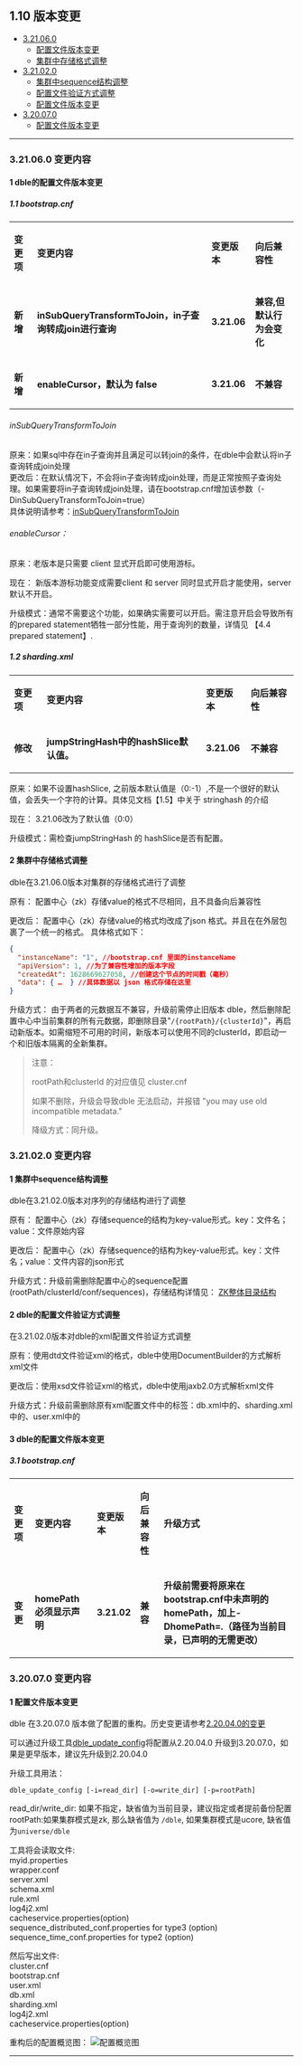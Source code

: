## 1.10 版本变更

+ [3.21.06.0](#config-title-3.21.06.0)
  - [配置文件版本变更](#sequence-insert-3.21.06.0)
  - [集群中存储格式调整](#cluster-update-3.21.06.0)
+ [3.21.02.0](#config-title-3.21.02.0)
  - [集群中sequence结构调整](#sequence-update-3.21.02.0)
  - [配置文件验证方式调整](#xml-valid-update-3.21.02.0)
  - [配置文件版本变更](#config-updat-3.21.02.0)
+ [3.20.07.0](#config-title-3.20.07.0)
    - [配置文件版本变更](#config-update-3.20.07.0)

***
###  <span id="config-title-3.21.06.0">3.21.06.0 变更内容</span>
####  <span id="sequence-insert-3.21.06.0">1 dble的配置文件版本变更</span>
##### 1.1 bootstrap.cnf  
<table >
<tbody>
<tr>
<td  ><p><strong>变更项</strong></p></td>
<td  ><p><strong>变更内容</strong></p></td>
<td  ><p><strong>变更版本</strong></p></td>
<td  ><p><strong>向后兼容性</strong></p></td>
</tr>
<tr>
<td  ><p><strong>新增</strong></p></td>
<td  ><p><strong>inSubQueryTransformToJoin，in子查询转成join进行查询</strong></p></td>
<td  ><p><strong>3.21.06</strong></p></td>
<td  ><p><strong>兼容,但默认行为会变化</strong></p></td>
</tr>
<tr>
<td  ><p><strong>新增</strong></p></td>
<td  ><p><strong>enableCursor，默认为 false</strong></p></td>
<td  ><p><strong>3.21.06</strong></p></td>
<td  ><p><strong>不兼容</strong></p></td>
</tr>
</tbody>
</table >

###### inSubQueryTransformToJoin
原来：如果sql中存在in子查询并且满足可以转join的条件，在dble中会默认将in子查询转成join处理  
更改后：在默认情况下，不会将in子查询转成join处理，而是正常按照子查询处理。如果需要将in子查询转成join处理，请在bootstrap.cnf增加该参数（-DinSubQueryTransformToJoin=true）  
具体说明请参考：[inSubQueryTransformToJoin](../A.Faq/ErrorCode/Content/inSubQueryTransformToJoin.md)

###### enableCursor：

原来：老版本是只需要 client 显式开启即可使用游标。

现在： 新版本游标功能变成需要client 和 server 同时显式开启才能使用，server 默认不开启。

升级模式：通常不需要这个功能，如果确实需要可以开启。需注意开启会导致所有的prepared statement牺牲一部分性能，用于查询列的数量，详情见 【4.4 prepared statement】.

##### 1.2 sharding.xml
<table >
<tbody>
<tr>
<td  ><p><strong>变更项</strong></p></td>
<td  ><p><strong>变更内容</strong></p></td>
<td  ><p><strong>变更版本</strong></p></td>
<td  ><p><strong>向后兼容性</strong></p></td>
</tr>
<tr>
<td  ><p><strong>修改</strong></p></td>
<td  ><p><strong>jumpStringHash中的hashSlice默认值。</strong></p></td>
<td  ><p><strong>3.21.06</strong></p></td>
<td  ><p><strong>不兼容</strong></p></td>
</tr>
</tbody>
</table >



原来：如果不设置hashSlice, 之前版本默认值是（0:-1）,不是一个很好的默认值，会丢失一个字符的计算。具体见文档【1.5】中关于 stringhash 的介绍

现在： 3.21.06改为了默认值（0:0）

升级模式：需检查jumpStringHash 的 hashSlice是否有配置。

####  <span id="cluster-update-3.21.06.0">2 集群中存储格式调整</span>

dble在3.21.06.0版本对集群的存储格式进行了调整

原有： 配置中心（zk）存储value的格式不尽相同，且不具备向后兼容性

更改后： 配置中心（zk）存储value的格式均改成了json 格式。并且在在外层包裹了一个统一的格式。
具体格式如下：
```json
{
  "instanceName": "1", //bootstrap.cnf 里面的instanceName
  "apiVersion": 1, //为了兼容性增加的版本字段
  "createdAt": 1628669627058, //创建这个节点的时间戳（毫秒）
  "data": { …  } //具体数据以 json 格式存储在这里
}
```

升级方式： 由于两者的元数据互不兼容，升级前需停止旧版本 dble，然后删除配置中心中当前集群的所有元数据，即删除目录"`/{rootPath}/{clusterId}`"，再启动新版本。如需缩短不可用的时间，新版本可以使用不同的clusterId，即启动一个和旧版本隔离的全新集群。
> 注意：
>
> rootPath和clusterId 的对应值见 cluster.cnf
>
> 如果不删除，升级会导致dble 无法启动，并报错 "you may use old incompatible metadata."
>
> 降级方式：同升级。


###  <span id="config-title-3.21.02.0">3.21.02.0 变更内容</span>
####  <span id="sequence-update-3.21.02.0">1 集群中sequence结构调整</span>

dble在3.21.02.0版本对序列的存储结构进行了调整

原有： 配置中心（zk）存储sequence的结构为key-value形式。key：文件名；value：文件原始内容

更改后： 配置中心（zk）存储sequence的结构为key-value形式。key：文件名；value：文件内容的json形式

升级方式：升级前需删除配置中心的sequence配置(rootPath/clusterId/conf/sequences)，存储结构详情见：
[ZK整体目录结构](https://github.com/actiontech/dble-docs-cn/blob/2.20.04.1/tag/2.Function/2.08_cluster.md#286-zk%E6%95%B4%E4%BD%93%E7%9B%AE%E5%BD%95%E7%BB%93%E6%9E%84)

####  <span id="xml-valid-update-3.21.02.0">2 dble的配置文件验证方式调整</span>

在3.21.02.0版本对dble的xml配置文件验证方式调整

原有：使用dtd文件验证xml的格式，dble中使用DocumentBuilder的方式解析xml文件

更改后：使用xsd文件验证xml的格式，dble中使用jaxb2.0方式解析xml文件

升级方式：升级前需删除原有xml配置文件中的标签：db.xml中的<!DOCTYPE dble:db SYSTEM "db.dtd">、sharding.xml中的<!DOCTYPE dble:sharding SYSTEM "sharding.dtd">、user.xml中的<!DOCTYPE dble:user SYSTEM "user.dtd">

#### <span id="config-updat-3.21.02.0">3 dble的配置文件版本变更</span>
##### 3.1 bootstrap.cnf  

<table >
<tbody>
<tr>
<td  ><p><strong>变更项</strong></p></td>
<td  ><p><strong>变更内容</strong></p></td>
<td  ><p><strong>变更版本</strong></p></td>
<td  ><p><strong>向后兼容性</strong></p></td>
<td  ><p><strong>升级方式</strong></p></td>
</tr>
<tr>
<td  ><p><strong>变更</strong></p></td>
<td  ><p><strong>homePath必须显示声明</strong></p></td>
<td  ><p><strong>3.21.02</strong></p></td>
<td  ><p><strong>兼容</strong></p></td>
<td  ><p><strong>升级前需要将原来在bootstrap.cnf中未声明的homePath，加上-DhomePath=.（路径为当前目录，已声明的无需更改） </strong></p></td>
</tr>
</tbody>
</table >

### <span id="config-title-3.20.07.0">3.20.07.0 变更内容</span>
#### <span id="config-update-3.20.07.0"> 1 配置文件版本变更</span>

dble 在3.20.07.0 版本做了配置的重构。历史变更请参考[2.20.04.0的变更](https://github.com/actiontech/dble-docs-cn/blob/2.20.04.1/tag/1.config_file/1.10_version_change.md)  

可以通过升级工具[dble_update_config](pic/dble_update_config)将配置从2.20.04.0 升级到3.20.07.0，如果是更早版本，建议先升级到2.20.04.0

升级工具用法：

```
dble_update_config [-i=read_dir] [-o=write_dir] [-p=rootPath]
```
read_dir/write_dir: 如果不指定，缺省值为当前目录，建议指定或者提前备份配置
rootPath:如果集群模式是zk, 那么缺省值为  `/dble`,  如果集群模式是ucore, 缺省值为`universe/dble`

工具将会读取文件:  
myid.properties  
wrapper.conf  
server.xml  
schema.xml  
rule.xml  
log4j2.xml  
cacheservice.properties(option)  
sequence_distributed_conf.properties for type3 (option)  
sequence_time_conf.properties for type2 (option)   

然后写出文件:  
cluster.cnf  
bootstrap.cnf  
user.xml  
db.xml  
sharding.xml  
log4j2.xml   
cacheservice.properties(option)   


重构后的配置概览图：
![配置概览图](pic/3.20.07.0_config.png)

***





